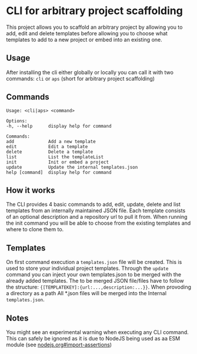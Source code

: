 # CLI for arbitrary project scaffolding

This project allows you to scaffold an arbitrary project by allowing you to add, edit and delete templates before allowing you to choose what templates to add to a new project or embed into an existing one.

## Usage
After installing the cli either globally or locally you can call it with two commands: ```cli``` or ```aps``` (short for arbitrary project scaffolding)

## Commands
```
Usage: <cli|aps> <command>

Options:
-h, --help      display help for command

Commands:
add             Add a new template
edit            Edit a template
delete          Delete a template
list            List the templateList
init            Init or embed a project
update          Update the internal templates.json
help [command]  display help for command
```

## How it works
The CLI provides 4 basic commands to add, edit, update, delete and list templates from an internally maintained JSON file. Each template consists of an optional description and a repository url to pull it from. When running the init command you will be able to choose from the existing templates and where to clone them to.

## Templates
On first command execution a ```templates.json``` file will be created. This is used to store your individual project templates. Through the ```update``` command you can inject your own templates.json to be merged with the already added templates. The to be merged JSON file/files have to follow the structure: ```{[TEMPLATEKEY]:{url:...,description:...}}```. When provoding a directory as a path All *.json files will be merged into the Internal ```templates.json```.

## Notes
You might see an experimental warning when executing any CLI command. This can safely be ignored as it is due to NodeJS being used as aa ESM module (see [nodejs.org#import-assertions](https://nodejs.org/api/esm.html#import-assertions))
